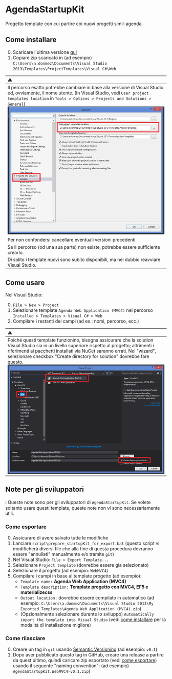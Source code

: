 # AgendaStartupKit

Progetto template con cui partire coi nuovi progetti simil-agenda.


## Come installare

0. Scaricare l'ultima versione [qui](https://github.com/Apex-net/AgendaStartupKit/releases)
0. Copiare zip scaricato in (ad esempio) `C:\Users\a.donmez\Documents\Visual Studio 2013\Templates\ProjectTemplates\Visual C#\Web`

| :warning: |
| :--- |
| Il percorso esatto potrebbe cambiare in base alla versione di Visual Studio ed, ovviamente, il nome utente. (In Visual Studio, vedi `User project templates location` in `Tools > Options > Projects and Solutions > General`) ![Percorso template](https://raw.githubusercontent.com/Apex-net/AgendaStartupKit/uploads/project-templates-location.jpg) |
| Per non confondersi cancellare eventuali versioni precedenti. |
| Se il percorso (od una sua parte) non esiste, potrebbe essere sufficiente crearlo. |
| Di solito i template nuovi sono subito disponibili, ma nel dubbio reavviare Visual Studio. |


## Come usare

Nel Visual Studio:

0. `File > New > Project`
0. Selezionare template `Agenda Web Application (MVC4)` nel percorso `Installed > Templates > Visual C# > Web`
0. Compilare i restanti dei campi (ad es.: nomi, percorso, ecc.)

| :warning: |
| :--- |
| Poiché questi template funzionino, bisogna assicurare che la solution Visual Studio sia in un livello superiore rispetto al progetto; altrimenti i riferimenti ai pacchetti installati via NuGet saranno errati. Nel "wizard", selezionare checkbox "Create directory for solution" dovrebbe fare questo. ![Wizard crea nuovo progetto](https://raw.githubusercontent.com/Apex-net/AgendaStartupKit/uploads/create-new-project.jpg) |


## Note per gli sviluppatori

:information_source: Queste note sono per gli sviluppatori di `AgendaStartupKit`. Se volete soltanto usare questi template, queste note non vi sono necessariamente utili.

### Come esportare

0. Assicurare di avere salvato tutte le modifiche
0. Lanciare `script\prepare_startupKit_for_export.bat` (questo script vi modificherà diversi file che alla fine di questa procedura dovranno essere "annullati" manualmente e/o tramite `git`)
0. Nel Visual Studio: `File > Export Template...`
0. Selezionare `Project template` (dovrebbe essere gia selezionato)
0. Selezionare il progetto (ad esempio: `WebMVC4`)
0. Compilare i campi in base al template progetto (ad esempio):
   - `Template name:` **Agenda Web Application (MVC4)**
   - `Template description:` **Template progetto con MVC4, EF5 e materializecss**
   - `Output location:` dovrebbe essere compilato in automatico (ad esempio: `C:\Users\a.donmez\Documents\Visual Studio 2013\My Exported Templates\Agenda Web Application (MVC4).zip`)
   - (Opzionalmente selezionare durante lo sviluppo) `Automatically import the template into Visual Studio` (vedi [come installare](#come-installare) per la modalità di installazione migliore)

### Come rilasciare

0. Creare un tag in `git` usando [Semantic Versioning](http://semver.org/) (ad esempio: `v0.1`)
0. Dopo aver pubblicato questo tag in GitHub, creare una release a partire da quest'ultimo, quindi caricare zip esportato (vedi [come esportare](#come-esportare)) usando il seguente "naming convention": (ad esempio) `AgendaStartupKit.WebMVC4-v0.1.zip`)
